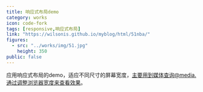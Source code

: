 ```yaml
---
title: 响应式布局demo
category: works
icon: code-fork
tags: [responsive,响应式布局]
link: "https://wilsonis.github.io/myblog/html/51nba/"
figures:
  - src: "../works/img/51.jpg"
    height: 350
public: false
---
```


应用响应式布局的demo，适应不同尺寸的屏幕宽度，主要用到媒体查询@media.通过调整浏览器宽度来查看效果。
